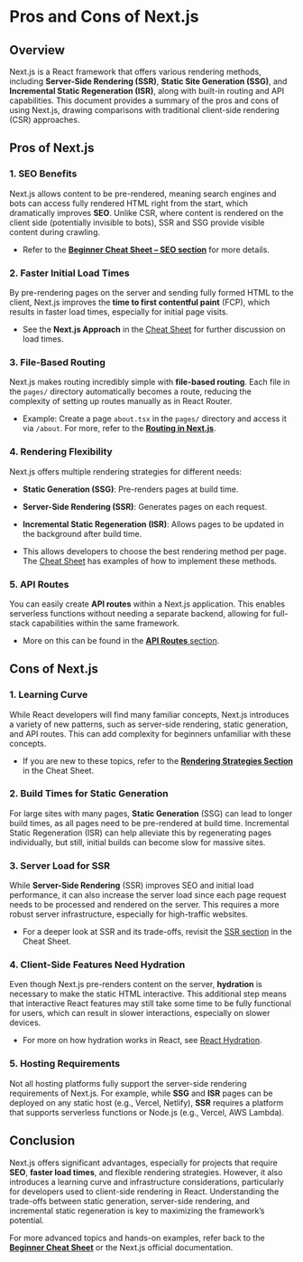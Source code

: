 # Pros and Cons of Next.js

## Overview
Next.js is a React framework that offers various rendering methods, including **Server-Side Rendering (SSR)**, **Static Site Generation (SSG)**, and **Incremental Static Regeneration (ISR)**, along with built-in routing and API capabilities. This document provides a summary of the pros and cons of using Next.js, drawing comparisons with traditional client-side rendering (CSR) approaches.

## Pros of Next.js

### 1. **SEO Benefits**
Next.js allows content to be pre-rendered, meaning search engines and bots can access fully rendered HTML right from the start, which dramatically improves **SEO**. Unlike CSR, where content is rendered on the client side (potentially invisible to bots), SSR and SSG provide visible content during crawling.

- Refer to the [**Beginner Cheat Sheet – SEO section**](#Advantages-of-Next.js-over-Traditional-React) for more details.

### 2. **Faster Initial Load Times**
By pre-rendering pages on the server and sending fully formed HTML to the client, Next.js improves the **time to first contentful paint** (FCP), which results in faster load times, especially for initial page visits.

- See the **Next.js Approach** in the [Cheat Sheet](#Next.js-Approach) for further discussion on load times.

### 3. **File-Based Routing**
Next.js makes routing incredibly simple with **file-based routing**. Each file in the `pages/` directory automatically becomes a route, reducing the complexity of setting up routes manually as in React Router.

- Example: Create a page `about.tsx` in the `pages/` directory and access it via `/about`. For more, refer to the [**Routing in Next.js**](#Routing-in-Next.js).

### 4. **Rendering Flexibility**
Next.js offers multiple rendering strategies for different needs:
   - **Static Generation (SSG)**: Pre-renders pages at build time.
   - **Server-Side Rendering (SSR)**: Generates pages on each request.
   - **Incremental Static Regeneration (ISR)**: Allows pages to be updated in the background after build time.

- This allows developers to choose the best rendering method per page. The [Cheat Sheet](#Pre-rendering-in-Next.js) has examples of how to implement these methods.

### 5. **API Routes**
You can easily create **API routes** within a Next.js application. This enables serverless functions without needing a separate backend, allowing for full-stack capabilities within the same framework.

- More on this can be found in the [**API Routes** section](#API-Routes-in-Next.js).

## Cons of Next.js

### 1. **Learning Curve**
While React developers will find many familiar concepts, Next.js introduces a variety of new patterns, such as server-side rendering, static generation, and API routes. This can add complexity for beginners unfamiliar with these concepts.

- If you are new to these topics, refer to the [**Rendering Strategies Section**](#Pre-rendering-in-Next.js) in the Cheat Sheet.

### 2. **Build Times for Static Generation**
For large sites with many pages, **Static Generation** (SSG) can lead to longer build times, as all pages need to be pre-rendered at build time. Incremental Static Regeneration (ISR) can help alleviate this by regenerating pages individually, but still, initial builds can become slow for massive sites.

### 3. **Server Load for SSR**
While **Server-Side Rendering** (SSR) improves SEO and initial load performance, it can also increase the server load since each page request needs to be processed and rendered on the server. This requires a more robust server infrastructure, especially for high-traffic websites.

- For a deeper look at SSR and its trade-offs, revisit the [SSR section](#2.-Server-Side-Rendering-(SSR)) in the Cheat Sheet.

### 4. **Client-Side Features Need Hydration**
Even though Next.js pre-renders content on the server, **hydration** is necessary to make the static HTML interactive. This additional step means that interactive React features may still take some time to be fully functional for users, which can result in slower interactions, especially on slower devices.

- For more on how hydration works in React, see [React Hydration](https://reactjs.org/docs/react-dom.html#hydrate).

### 5. **Hosting Requirements**
Not all hosting platforms fully support the server-side rendering requirements of Next.js. For example, while **SSG** and **ISR** pages can be deployed on any static host (e.g., Vercel, Netlify), **SSR** requires a platform that supports serverless functions or Node.js (e.g., Vercel, AWS Lambda).

## Conclusion

Next.js offers significant advantages, especially for projects that require **SEO**, **faster load times**, and flexible rendering strategies. However, it also introduces a learning curve and infrastructure considerations, particularly for developers used to client-side rendering in React. Understanding the trade-offs between static generation, server-side rendering, and incremental static regeneration is key to maximizing the framework’s potential.

For more advanced topics and hands-on examples, refer back to the [**Beginner Cheat Sheet**](#Beginner-Next.js-Workshop-Cheat-Sheet) or the Next.js official documentation.
